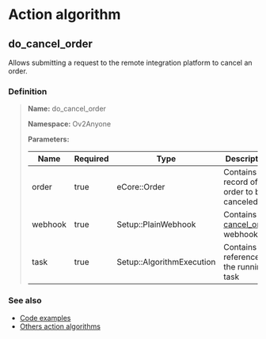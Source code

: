 # Action algorithm

## do_cancel_order

Allows submitting a request to the remote integration platform to cancel an order.
    
### Definition

> **Name:** do_cancel_order
> 
> **Namespace:** Ov2Anyone
>
> **Parameters:**
> 
> | Name | Required | Type | Description |
> | ---- | -------- | ---- | ----------- |
> | order | true | eCore::Order | Contains the record of the order to be canceled |
> | webhook | true | Setup::PlainWebhook | Contains the [cancel_order](../webhooks/overview?id=cancel_order) webhook |
> | task | true | Setup::AlgorithmExecution | Contains a reference to the running task |

### See also
* [Code examples](https://cenit.io/algorithm?f[name][40703][o]=is&f[name][40703][v]=do_cancel_order&f[namespace][40840][o]=starts_with&f[namespace][40840][v]=Ov2)
* [Others action algorithms](overview?id=do_cancel_order)